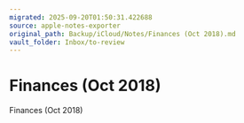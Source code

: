 ```yaml
---
migrated: 2025-09-20T01:50:31.422688
source: apple-notes-exporter
original_path: Backup/iCloud/Notes/Finances (Oct 2018).md
vault_folder: Inbox/to-review
---
```

# Finances (Oct 2018)

Finances (Oct 2018)


